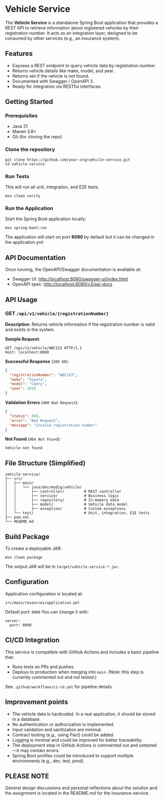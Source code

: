 # Vehicle Service

The **Vehicle Service** is a standalone Spring Boot application that provides a REST API to retrieve information about registered vehicles by their registration number. It acts as an integration layer, designed to be consumed by other services (e.g., an insurance system).

## Features

- Exposes a REST endpoint to query vehicle data by registration number.
- Returns vehicle details like make, model, and year.
- Returns `404` if the vehicle is not found.
- Documented with Swagger / OpenAPI 3.
- Ready for integration via RESTful interfaces.

## Getting Started

### Prerequisites

- Java 21
- Maven 3.8+
- Git (for cloning the repo)

### Clone the repository

```
git clone https://github.com/your-org/vehicle-service.git
cd vehicle-service
````

### Run Tests

This will run all unit, integration, and E2E tests.

```
mvn clean verify
```

### Run the Application

Start the Spring Boot application locally:

```
mvn spring-boot:run
```

The application will start on port **8080** by default but it can be changed in the application.yml

## API Documentation

Once running, the OpenAPI/Swagger documentation is available at:

* Swagger UI: [http://localhost:8080/swagger-ui/index.html](http://localhost:8080/swagger-ui/index.html)
* OpenAPI spec: [http://localhost:8080/v3/api-docs](http://localhost:8080/v3/api-docs)

## API Usage

### GET `/api/v1/vehicle/{registrationNumber}`

**Description**: Returns vehicle information if the registration number is valid and exists in the system.

**Sample Request**:

```http
GET /api/v1/vehicle/ABC123 HTTP/1.1
Host: localhost:8080
```

**Successful Response** (`200 OK`):

```json
{
  "registrationNumber": "ABC123",
  "make": "Toyota",
  "model": "Camry",
  "year": 2018
}
```

**Validation Errors** (`400 Bad Request`):

```json
{
  "status": 400,
  "error": "Bad Request",
  "message": "Invalid registration number"
}
```

**Not Found** (`404 Not Found`):

```
Vehicle not found
```

## File Structure (Simplified)

```
vehicle-service/
├── src/
│   ├── main/
│   │   └── java/dev/modig/vehicle/
│   │       ├── controller/         # REST controller
│   │       ├── service/            # Business logic
│   │       ├── repository/         # In-memory data
│   │       ├── model/              # Vehicle data model
│   │       ├── exception/          # Custom exceptions
│   └── test/                       # Unit, integration, E2E tests
├── pom.xml
└── README.md
```

## Build Package

To create a deployable JAR:

```
mvn clean package
```

The output JAR will be in `target/vehicle-service-*.jar`.

## Configuration

Application configuration is located at:

```
src/main/resources/application.yml
```

Default port: `8080`
You can change it with:

```
server:
  port: 8090
```

## CI/CD Integration

This service is compatible with GitHub Actions and includes a basic pipeline that:

* Runs tests on PRs and pushes.
* Deploys to production when merging into `main`. (Note: this step is currently commented out and not tested.)

See `.github/workflows/ci-cd.yml` for pipeline details.

## Improvement points

* The vehicle data is hardcoded. In a real application, it should be stored in a database.
* No authentication or authorization is implemented.
* Input validation and sanitization are minimal.
* Contract testing (e.g., using Pact) could be added.
* Logging is minimal and could be improved for better traceability.
* The deployment step in GitHub Actions is commented out and untested—it may contain errors.
* Spring Boot profiles could be introduced to support multiple environments (e.g., dev, test, prod).

## PLEASE NOTE

General design discussions and personal reflections about the solution and the assignment is located in the README.md for the insurance-service.